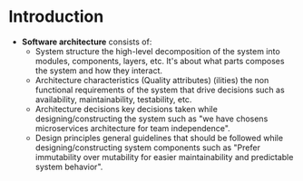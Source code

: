 # Introduction

- **Software architecture** consists of:
  - System structure
  the high-level decomposition of the system into modules, components, layers, etc. It's about what parts composes the system and how they interact.
  - Architecture characteristics (Quality attributes) (ilities)
  the non functional requirements of the system that drive decisions such as availability, maintainability, testability, etc.
  - Architecture decisions
  key decisions taken while designing/constructing the system such as "we have chosens microservices architecture for team independence".
  - Design principles
  general guidelines that should be followed while designing/constructing system components such as "Prefer immutability over mutability for easier maintainability and predictable system behavior".